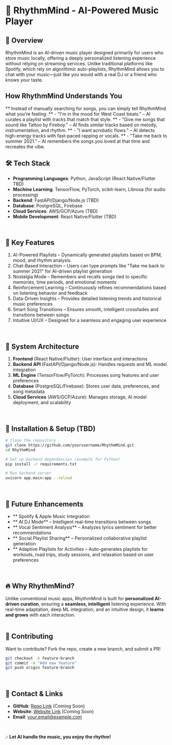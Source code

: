 # 🎵 RhythmMind - AI-Powered Music Player  

## 📌 Overview
RhythmMind is an AI-driven music player designed primarily for users who store music locally, offering a deeply personalized listening experience without relying on streaming services. Unlike traditional platforms like Spotify, which rely on algorithmic auto-playlists, RhythmMind allows you to chat with your music—just like you would with a real DJ or a friend who knows your taste.
<br>

## How RhythmMind Understands You
** Instead of manually searching for songs, you can simply tell RhythmMind what you're feeling:
** - "I'm in the mood for West Coast beats." – AI curates a playlist with tracks that match that style. 
** - "Give me songs that sound like Tattoo by Fireboy." – AI finds similar tracks based on melody, instrumentation, and rhythm. 
** - "I want acrobatic flows." – AI detects high-energy tracks with fast-paced rapping or vocals. 
** - "Take me back to summer 2021." – AI remembers the songs you loved at that time and recreates the vibe. 
<br>

## 🛠️ Tech Stack
- **Programming Languages**: Python, JavaScript (React Native/Flutter TBD)
- **Machine Learning**: TensorFlow, PyTorch, scikit-learn, Librosa (for audio processing)
- **Backend**: FastAPI/Django/Node.js (TBD)
- **Database**: PostgreSQL, Firebase
- **Cloud Services**: AWS/GCP/Azure (TBD)
- **Mobile Development**: React Native/Flutter (TBD)  
<br>

## 🚀 Key Features
1. AI-Powered Playlists – Dynamically generated playlists based on BPM, mood, and rhythm analysis.
2. Chat-Based Interaction – Users can type prompts like "Take me back to summer 2021" for AI-driven playlist generation
3. Nostalgia Mode – Remembers and recalls songs tied to specific memories, time periods, and emotional moments
4. Reinforcement Learning – Continuously refines recommendations based on listening behavior and feedback
5. Data-Driven Insights – Provides detailed listening trends and historical music preferences
6. Smart Song Transitions – Ensures smooth, intelligent crossfades and transitions between songs
7. Intuitive UI/UX – Designed for a seamless and engaging user experience
<br>

## 📌 System Architecture
1. **Frontend** (React Native/Flutter): User interface and interactions
2. **Backend API** (FastAPI/Django/Node.js): Handles requests and ML model integration
3. **ML Engine** (TensorFlow/PyTorch): Processes song features and user preferences
4. **Database** (PostgreSQL/Firebase): Stores user data, preferences, and song metadata
5. **Cloud Services** (AWS/GCP/Azure): Manages storage, AI model deployment, and scalability
<br>

## 🚀 Installation & Setup (TBD)
```sh
# Clone the repository
git clone https://github.com/yourusername/RhythmMind.git
cd RhythmMind

# Set up backend dependencies (example for Python)
pip install -r requirements.txt

# Run backend server
uvicorn app.main:app --reload
```
<br>

## 📌 Future Enhancements
- ** Spotify & Apple Music Integration
- ** AI DJ Mode** – Intelligent real-time transitions between songs
- ** Vocal Sentiment Analysis** – Analyzes lyrics sentiment for better recommendations
- ** Social Playlist Sharing** – Personalized collaborative playlist generation
- ** Adaptive Playlists for Activities – Auto-generates playlists for workouts, road trips, study sessions, and relaxation based on user preferences
<br>

## 🔥 Why RhythmMind?
Unlike conventional music apps, RhythmMind is built for **personalized AI-driven curation**, ensuring a **seamless, intelligent** listening experience. With real-time adaptation, deep ML integration, and an intuitive design, it **learns and grows** with each interaction.
<br>
<br>

## 🤝 Contributing
Want to contribute? Fork the repo, create a new branch, and submit a PR!
```sh
git checkout -b feature-branch
git commit -m "Add new feature"
git push origin feature-branch
```
<br>

## 📌 Contact & Links
- **GitHub**: [Repo Link](#) (Coming Soon)
- **Website**: [Website Link](#) (Coming Soon)
- **Email**: your.email@example.com
<br>

🎶 **Let AI handle the music, you enjoy the rhythm!**


